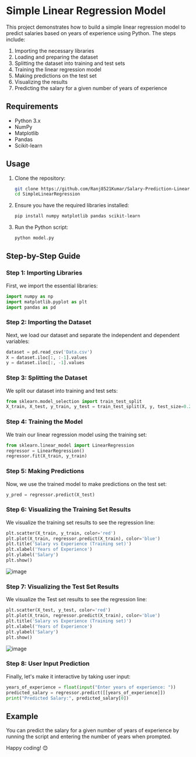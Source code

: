 # Simple Linear Regression Model

This project demonstrates how to build a simple linear regression model to predict salaries based on years of experience using Python. The steps include:

1. Importing the necessary libraries
2. Loading and preparing the dataset
3. Splitting the dataset into training and test sets
4. Training the linear regression model
5. Making predictions on the test set
6. Visualizing the results
7. Predicting the salary for a given number of years of experience

## Requirements
- Python 3.x
- NumPy
- Matplotlib
- Pandas
- Scikit-learn

## Usage
1. Clone the repository:
    ```sh
    git clone https://github.com/Ranj8521Kumar/Salary-Prediction-Linear-Regression.git
    cd SimpleLinearRegression
    ```
2. Ensure you have the required libraries installed:
    ```sh
    pip install numpy matplotlib pandas scikit-learn
    ```
3. Run the Python script:
    ```sh
    python model.py
    ```
## Step-by-Step Guide

### Step 1: Importing Libraries
First, we import the essential libraries:
```python
import numpy as np
import matplotlib.pyplot as plt
import pandas as pd
```

### Step 2: Importing the Dataset
Next, we load our dataset and separate the independent and dependent variables:
```python
dataset = pd.read_csv('Data.csv')
X = dataset.iloc[:, :-1].values
y = dataset.iloc[:, -1].values
```

### Step 3: Splitting the Dataset
We split our dataset into training and test sets:
```python
from sklearn.model_selection import train_test_split
X_train, X_test, y_train, y_test = train_test_split(X, y, test_size=0.2, random_state=0)
```

### Step 4: Training the Model
We train our linear regression model using the training set:
```python
from sklearn.linear_model import LinearRegression
regressor = LinearRegression()
regressor.fit(X_train, y_train)
```
### Step 5: Making Predictions
Now, we use the trained model to make predictions on the test set:
```python
y_pred = regressor.predict(X_test)
```

### Step 6: Visualizing the Training Set Results
We visualize the training set results to see the regression line:
```python
plt.scatter(X_train, y_train, color='red')
plt.plot(X_train, regressor.predict(X_train), color='blue')
plt.title('Salary vs Experience (Training set)')
plt.xlabel('Years of Experience')
plt.ylabel('Salary')
plt.show()
```
![image](https://github.com/user-attachments/assets/fe4069d2-234d-466b-9609-8fb89b80fa51)

### Step 7: Visualizing the Test Set Results
We visualize the Test set results to see the regression line:
```python
plt.scatter(X_test, y_test, color='red')
plt.plot(X_train, regressor.predict(X_train), color='blue')
plt.title('Salary vs Experience (Training set)')
plt.xlabel('Years of Experience')
plt.ylabel('Salary')
plt.show()
```

![image](https://github.com/user-attachments/assets/13a8dd60-415b-4e72-bf37-0b40b3148920)



### Step 8: User Input Prediction
Finally, let's make it interactive by taking user input:
```python
years_of_experience = float(input("Enter years of experience: "))
predicted_salary = regressor.predict([[years_of_experience]])
print("Predicted Salary:", predicted_salary[0])
```

## Example
You can predict the salary for a given number of years of experience by running the script and entering the number of years when prompted.

Happy coding! 😊
